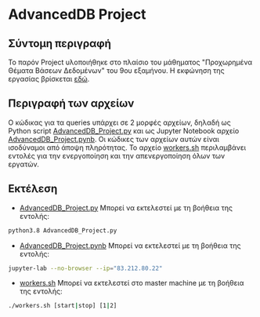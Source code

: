 # AdvancedDB Project
## Σύντομη περιγραφή
Το παρόν Project υλοποιήθηκε στο πλαίσιο του μάθηματος "Προχωρημένα Θέματα Βάσεων Δεδομένων" του 9ου εξαμήνου. Η εκφώνηση της εργασίας βρίσκεται [εδώ](https://helios.ntua.gr/pluginfile.php/175280/mod_resource/content/2/AdvancedDB_project_2022.pdf).

## Περιγραφή των αρχείων
Ο κώδικας για τα queries υπάρχει σε 2 μορφές αρχείων, δηλαδή ως Python script [AdvancedDB_Project.py](https://github.com/alexandrosst/AdvancedDB_Project/AdvancedDB_Project.py) και ως Jupyter Notebook αρχείο [AdvancedDB_Project.pynb](https://github.com/alexandrosst/AdvancedDB_Project/AdvancedDB_Project.pynb). Οι κώδικες των αρχείων αυτών είναι ισοδύναμοι από άποψη πληρότητας.
Το αρχείο [workers.sh](https://github.com/alexandrosst/AdvancedDB_Project/workers.sh) περιλαμβάνει εντολές για την ενεργοποίηση και την απενεργοποίηση όλων των εργατών.

## Εκτέλεση
- [AdvancedDB_Project.py](https://github.com/alexandrosst/AdvancedDB_Project/AdvancedDB_Project.py)
Μπορεί να εκτελεστεί με τη βοήθεια της εντολής:
```bash
python3.8 AdvancedDB_Project.py
```
- [AdvancedDB_Project.pynb](https://github.com/alexandrosst/AdvancedDB_Project/AdvancedDB_Project.pynb)
Μπορεί να εκτελεστεί με τη βοήθεια της εντολής:
```bash
jupyter-lab --no-browser --ip="83.212.80.22"
```
- [workers.sh](https://github.com/alexandrosst/AdvancedDB_Project/workers.sh)
Μπορεί να εκτελεστεί στο master machine με τη βοήθεια της εντολής:
```bash
./workers.sh [start|stop] [1|2]
```
